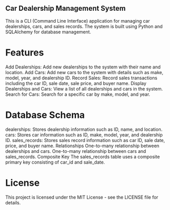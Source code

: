 ## Car Dealership Management System
This is a CLI (Command Line Interface) application for managing car dealerships, cars, and sales records. The system is built using Python and SQLAlchemy for database management.

# Features
Add Dealerships: Add new dealerships to the system with their name and location.
Add Cars: Add new cars to the system with details such as make, model, year, and dealership ID.
Record Sales: Record sales transactions including the car ID, sale date, sale price, and buyer name.
Display Dealerships and Cars: View a list of all dealerships and cars in the system.
Search for Cars: Search for a specific car by make, model, and year.
# Database Schema
dealerships: Stores dealership information such as ID, name, and location.
cars: Stores car information such as ID, make, model, year, and dealership ID.
sales_records: Stores sales record information such as car ID, sale date, price, and buyer name.
Relationships
One-to-many relationship between dealerships and cars.
One-to-many relationship between cars and sales_records.
Composite Key
The sales_records table uses a composite primary key consisting of car_id and sale_date.

# License
This project is licensed under the MIT License - see the LICENSE file for details.

